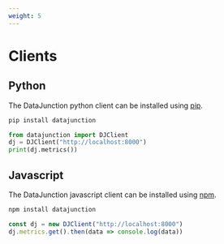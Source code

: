 ```yaml
---
weight: 5
---
```


# Clients

## Python

The DataJunction python client can be installed using [pip](https://pip.pypa.io/en/stable/).

```sh
pip install datajunction
```

```py
from datajunction import DJClient
dj = DJClient("http://localhost:8000")
print(dj.metrics())
```

## Javascript

The DataJunction javascript client can be installed using [npm](https://www.npmjs.com/).
```sh
npm install datajunction
```
```js
const dj = new DJClient("http://localhost:8000")
dj.metrics.get().then(data => console.log(data))
```
